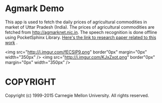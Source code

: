 Agmark Demo
=======================================================

This app is used to fetch the daily prices of agricultural commodities in market of Uttar Pradesh (India). The prices of agricultural commodities are fetched from http://agmarknet.nic.in. The speech recognition is done offline using PocketSphinx Library.  <a href="http://www.isca-speech.org/archive/interspeech_2015/papers/i15_1241.pdf"> Here's the link to research paper related to this work</a> .

<img src="http://i.imgur.com/fECSIP9.png" border"0px" margin="0px" width="350px" />
<img src="http://i.imgur.com/KJxZxot.png" border"0px" margin="0px" width="350px" />

COPYRIGHT
=======================================================

 Copyright (c) 1999-2015 Carnegie Mellon University.  All rights reserved.

 
 
